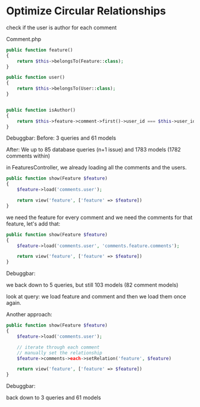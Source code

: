 # Optimize Circular Relationships

check if the user is author for each comment

Comment.php

```php
public function feature()
{
    return $this->belongsTo(Feature::class);
}

public function user()
{
    return $this->belongsTo(User::class);
}


public function isAuthor()
{
    return $this->feature->comment->first()->user_id === $this->user_id;
}
```

Debuggbar:
Before: 3 queries and 61 models

After: We up to 85 database queries (n+1 issue)
and 1783 models (1782 comments within)

in FeaturesController, we already loading all the comments and the users.

```php
public function show(Feature $feature)
{
    $feature->load('comments.user');

    return view('feature', ['feature' => $feature])
}
```

we need the feature for every comment and we need the comments for that feature, let's add that:

```php
public function show(Feature $feature)
{
    $feature->load('comments.user', 'comments.feature.comments');

    return view('feature', ['feature' => $feature])
}
```

Debuggbar:

we back down to 5 queries, but still 103 models (82 comment models)

look at query: we load feature and comment and then we load them once again.

Another approach:

```php
public function show(Feature $feature)
{
    $feature->load('comments.user');

    // iterate through each comment
    // manually set the relationship
    $feature->comments->each->setRelation('feature', $feature)

    return view('feature', ['feature' => $feature])
}
```

Debuggbar:

back down to 3 queries and 61 models
